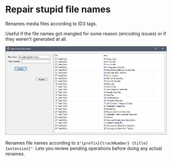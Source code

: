 # Repair stupid file names

Renames media files according to ID3 tags.

Useful if the file names got mangled for some reason (encoding issues) or if they weren't generated at all.

<img src="repair_stupid_file_names_preview.png" />

Renames file names according to `$"{prefix}{trackNumber} {title}{extension}"`. Lets you review pending operations before doing any actual renames.
